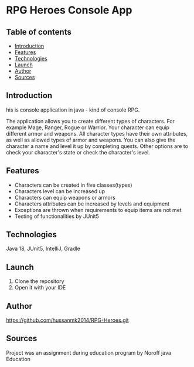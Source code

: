 # RPG Heroes Console App
## Table of contents
* [Introduction](#introduction)
* [Features](#features)
* [Technologies](#technologies)
* [Launch](#launch)
* [Author](#author)
* [Sources](#sources)

## Introduction
his is console application in java - kind of console RPG.

The application allows you to create different types of characters. For example Mage, Ranger, Rogue or Warrior.
Your character can equip different armor and weapons. All character types have their own attributes, as well as allowed types of armor and weapons.
You can also give the character a name and level it up by completing quests.
Other options are to check your character's state or check the character's level.
## Features
- Characters can be created in five classes(types)</br>
- Characters level can be increased up</br>
- Characters can equip weapons or armors</br>
- Characters attributes can be increased by levels and equipment</br>
- Exceptions are thrown when requirements to equip items are not met</br>
- Testing of functionalities by JUnit5</br>
## Technologies
Java 18, JUnit5, IntelliJ, Gradle
## Launch
1. Clone the repository
2. Open it with your IDE
## Author
https://github.com/hussanmk2014/RPG-Heroes.git
## Sources
Project was an assignment during education program  by
Noroff java Education